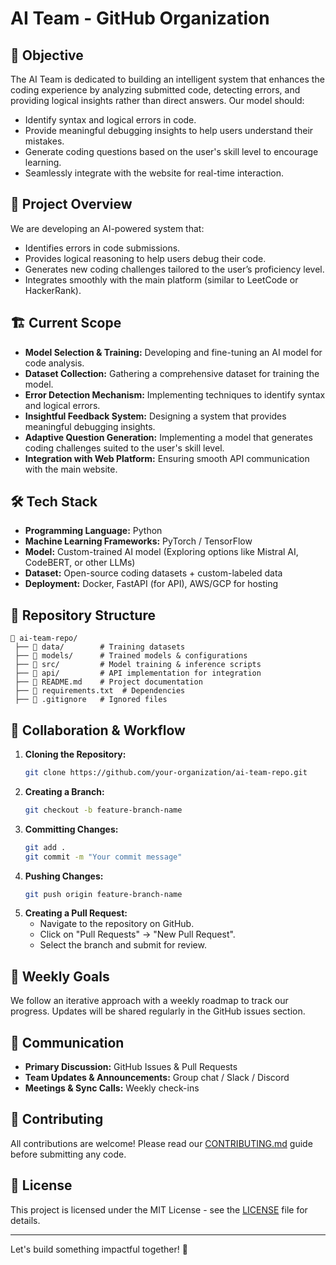 # AI Team - GitHub Organization

## 📌 Objective
The AI Team is dedicated to building an intelligent system that enhances the coding experience by analyzing submitted code, detecting errors, and providing logical insights rather than direct answers. Our model should:
- Identify syntax and logical errors in code.
- Provide meaningful debugging insights to help users understand their mistakes.
- Generate coding questions based on the user's skill level to encourage learning.
- Seamlessly integrate with the website for real-time interaction.

## 🚀 Project Overview
We are developing an AI-powered system that:
- Identifies errors in code submissions.
- Provides logical reasoning to help users debug their code.
- Generates new coding challenges tailored to the user’s proficiency level.
- Integrates smoothly with the main platform (similar to LeetCode or HackerRank).

## 🏗️ Current Scope
- **Model Selection & Training:** Developing and fine-tuning an AI model for code analysis.
- **Dataset Collection:** Gathering a comprehensive dataset for training the model.
- **Error Detection Mechanism:** Implementing techniques to identify syntax and logical errors.
- **Insightful Feedback System:** Designing a system that provides meaningful debugging insights.
- **Adaptive Question Generation:** Implementing a model that generates coding challenges suited to the user's skill level.
- **Integration with Web Platform:** Ensuring smooth API communication with the main website.

## 🛠️ Tech Stack
- **Programming Language:** Python
- **Machine Learning Frameworks:** PyTorch / TensorFlow
- **Model:** Custom-trained AI model (Exploring options like Mistral AI, CodeBERT, or other LLMs)
- **Dataset:** Open-source coding datasets + custom-labeled data
- **Deployment:** Docker, FastAPI (for API), AWS/GCP for hosting

## 📂 Repository Structure
```
📁 ai-team-repo/
 ├── 📁 data/        # Training datasets
 ├── 📁 models/      # Trained models & configurations
 ├── 📁 src/         # Model training & inference scripts
 ├── 📁 api/         # API implementation for integration
 ├── 📄 README.md    # Project documentation
 ├── 📄 requirements.txt  # Dependencies
 ├── 📄 .gitignore   # Ignored files
```

## 🤝 Collaboration & Workflow
1. **Cloning the Repository:**  
   ```bash
   git clone https://github.com/your-organization/ai-team-repo.git
   ```
2. **Creating a Branch:**  
   ```bash
   git checkout -b feature-branch-name
   ```
3. **Committing Changes:**  
   ```bash
   git add .
   git commit -m "Your commit message"
   ```
4. **Pushing Changes:**  
   ```bash
   git push origin feature-branch-name
   ```
5. **Creating a Pull Request:**  
   - Navigate to the repository on GitHub.
   - Click on "Pull Requests" → "New Pull Request".
   - Select the branch and submit for review.

## 📅 Weekly Goals
We follow an iterative approach with a weekly roadmap to track our progress. Updates will be shared regularly in the GitHub issues section.

## 📢 Communication
- **Primary Discussion:** GitHub Issues & Pull Requests
- **Team Updates & Announcements:** Group chat / Slack / Discord
- **Meetings & Sync Calls:** Weekly check-ins

## 🙌 Contributing
All contributions are welcome! Please read our [CONTRIBUTING.md](CONTRIBUTING.md) guide before submitting any code.

## 📜 License
This project is licensed under the MIT License - see the [LICENSE](LICENSE) file for details.

---

Let's build something impactful together! 🚀
